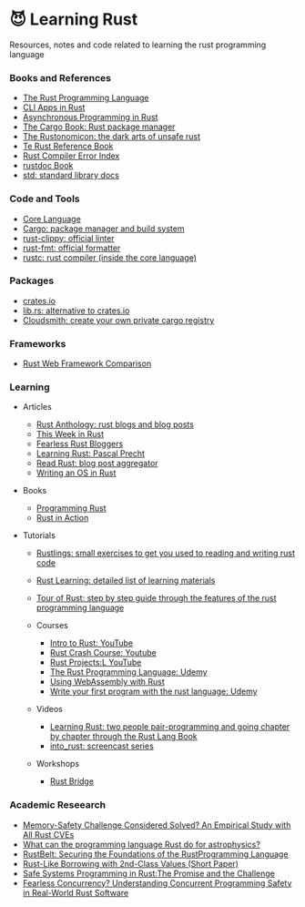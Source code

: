 # :smiling_imp: Learning Rust

Resources, notes and code related to learning the rust programming language

### Books and References

- [The Rust Programming Language](https://doc.rust-lang.org/book/)
- [CLI Apps in Rust](https://rust-cli.github.io/book/index.html)
- [Asynchronous Programming in Rust](https://rust-lang.github.io/async-book/)
- [The Cargo Book: Rust package manager](https://doc.rust-lang.org/cargo/index.html)
- [The Rustonomicon: the dark arts of unsafe rust](https://doc.rust-lang.org/nomicon/)
- [Te Rust Reference Book](https://doc.rust-lang.org/reference/index.html)
- [Rust Compiler Error Index](https://doc.rust-lang.org/error-index.html)
- [rustdoc Book](https://doc.rust-lang.org/rustdoc/index.html)
- [std: standard library docs](https://doc.rust-lang.org/std/index.html)

### Code and Tools

- [Core Language](https://github.com/rust-lang/rust)
- [Cargo: package manager and build system](https://github.com/rust-lang/cargo)
- [rust-clippy: official linter](https://github.com/rust-lang/rust-clippy)
- [rust-fmt: official formatter](https://github.com/rust-lang/rustfmt)
- [rustc: rust compiler (inside the core language)](https://github.com/rust-lang/rust/tree/master/src/rustc)

### Packages

- [crates.io](https://crates.io/)
- [lib.rs: alternative to crates.io](https://lib.rs/)
- [Cloudsmith: create your own private cargo registry](https://cloudsmith.com/cargo-registry/)

### Frameworks

- [Rust Web Framework Comparison](https://github.com/flosse/rust-web-framework-comparison)

### Learning

- Articles
  - [Rust Anthology: rust blogs and blog posts](https://github.com/brson/rust-anthology/blob/master/master-list.md)
  - [This Week in Rust](https://this-week-in-rust.org)
  - [Fearless Rust Bloggers](https://users.rust-lang.org/t/fearless-rust-bloggers/16770)
  - [Learning Rust: Pascal Precht](https://pascalprecht.github.io/posts/learning-rust)
  - [Read Rust: blog post aggregator](https://readrust.net/)
  - [Writing an OS in Rust](https://os.phil-opp.com/)

- Books
  - [Programming Rust](https://www.oreilly.com/library/view/programming-rust/9781491927274/)
  - [Rust in Action](https://www.manning.com/books/rust-in-action)

- Tutorials
  - [Rustlings: small exercises to get you used to reading and writing rust code ](https://github.com/rust-lang/rustlings)
  - [Rust Learning: detailed list of learning materials](https://github.com/ctjhoa/rust-learning)
  - [Tour of Rust: step by step guide through the features of the rust programming language](https://tourofrust.com/)

  - Courses
    - [Intro to Rust: YouTube](https://www.youtube.com/playlist?list=PLJbE2Yu2zumDF6BX6_RdPisRVHgzV02NW)
    - [Rust Crash Course: Youtube](https://www.youtube.com/watch?v=zF34dRivLOw)
    - [Rust Projects:L YouTube](https://www.youtube.com/playlist?list=PLJbE2Yu2zumDD5vy2BuSHvFZU0a6RDmgb)
    - [The Rust Programming Language: Udemy](https://www.udemy.com/course/rust-lang/)
    - [Using WebAssembly with Rust](https://egghead.io/courses/using-webassembly-with-rust)
    - [Write your first program with the rust language: Udemy](https://egghead.io/courses/write-your-first-program-with-the-rust-language)
  - Videos
    - [Learning Rust: two people pair-programming and going chapter by chapter through the Rust Lang Book](https://www.youtube.com/playlist?list=PLywCmJ05v3PhlDgxPAW1ryxHZJ9Tjohpi)
    - [into_rust: screencast series](http://intorust.com/)

  - Workshops
    - [Rust Bridge](https://rustbridge.com/)

### Academic Reseearch

- [Memory-Safety Challenge Considered Solved? An Empirical Study with All Rust CVEs](https://arxiv.org/pdf/2003.03296.pdf)
- [What can the programming language Rust do for astrophysics?](https://www.cambridge.org/core/services/aop-cambridge-core/content/view/B51B6DF72B7641F2352C05A502F3D881/S1743921316013168a.pdf/what_can_the_programming_language_rust_do_for_astrophysics.pdf)
- [RustBelt: Securing the Foundations of the RustProgramming Language](https://dl.acm.org/doi/pdf/10.1145/3158154)
- [Rust-Like Borrowing with 2nd-Class Values (Short Paper)](https://dl.acm.org/doi/pdf/10.1145/3136000.3136010)
- [Safe Systems Programming in Rust:The Promise and the Challenge](https://robbertkrebbers.nl/research/articles/safe_programming_rust.pdf)
- [Fearless Concurrency? Understanding Concurrent Programming Safety in Real-World Rust Software](https://arxiv.org/pdf/1902.01906.pdf)